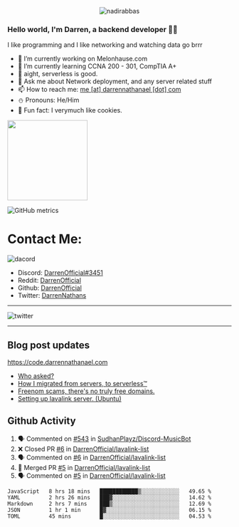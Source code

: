 <p align="center"> <img src="https://komarev.com/ghpvc/?username=DarrenOfficial&label=Profile%20views&color=0e75b6&style=flat" alt="nadirabbas" /> </p>

### Hello world, I'm Darren, a backend developer 👨‍💻
I like programming and I like networking and watching data go brrr



- 🔭 I’m currently working on Melonhause.com 
- 🌴 I’m currently learning CCNA 200 - 301, CompTIA A+ 
- 🚀 aight, serverless is good.
- 💬 Ask me about Network deployment, and any server related stuff 
- 📫 How to reach me: [me [at] darrennathanael [dot] com](mailto:me@darrennathanael.com) 
- ⛄️ Pronouns: He/Him 
- 🍪 Fun fact: I verymuch like cookies. 



<img float="center" height="180em" src="https://github-readme-stats.vercel.app/api?hide_border=true&username=DarrenOfficial&show_icons=true&count_private=true&bg_color=00000000&title_color=7F7F7F&icon_color=7F7F7F&text_color=7F7F7F" />


![GitHub metrics](https://metrics.lecoq.io/DarrenOfficial)  


# Contact Me:

![dacord](https://discord.c99.nl/widget/theme-1/508296903960821771.png)

- Discord: [DarrenOfficial#3451](https://discord.com/users/508296903960821771)
- Reddit: [DarrenOfficial](https://reddit.com/u/DarrenOfficiallol)
- Github: [DarrenOfficial](https://github.com/DarrenOfficial)
- Twitter: [DarrenNathans](https://twitter.com/DarrenNathans)


---

<img alt="twitter" src="https://github-readme-twitter.gazf.vercel.app/api?id=DarrenNathans&layout=wide" />


---

## Blog post updates
https://code.darrennathanael.com
<!-- BLOG-POST-LIST:START -->
- [Who asked?](https://code.darrennathanael.com/who-asked)
- [How I migrated from servers, to serverless™](https://code.darrennathanael.com/how-i-migrated-from-servers-to-serverlesstm)
- [Freenom scams, there's no truly free domains.](https://code.darrennathanael.com/freenom-scams-theres-no-truly-free-domains)
- [Setting up lavalink server. (Ubuntu)](https://code.darrennathanael.com/setting-up-lavalink-server-ubuntu)
<!-- BLOG-POST-LIST:END -->


## Github Activity
<!--START_SECTION:activity-->
1. 🗣 Commented on [#543](https://github.com/SudhanPlayz/Discord-MusicBot/issues/543) in [SudhanPlayz/Discord-MusicBot](https://github.com/SudhanPlayz/Discord-MusicBot)
2. ❌ Closed PR [#6](https://github.com/DarrenOfficial/lavalink-list/pull/6) in [DarrenOfficial/lavalink-list](https://github.com/DarrenOfficial/lavalink-list)
3. 🗣 Commented on [#6](https://github.com/DarrenOfficial/lavalink-list/issues/6) in [DarrenOfficial/lavalink-list](https://github.com/DarrenOfficial/lavalink-list)
4. 🎉 Merged PR [#5](https://github.com/DarrenOfficial/lavalink-list/pull/5) in [DarrenOfficial/lavalink-list](https://github.com/DarrenOfficial/lavalink-list)
5. 🗣 Commented on [#5](https://github.com/DarrenOfficial/lavalink-list/issues/5) in [DarrenOfficial/lavalink-list](https://github.com/DarrenOfficial/lavalink-list)
<!--END_SECTION:activity-->


<!--START_SECTION:waka-->
```text
JavaScript   8 hrs 18 mins   ████████████▒░░░░░░░░░░░░   49.65 % 
YAML         2 hrs 26 mins   ███▓░░░░░░░░░░░░░░░░░░░░░   14.62 % 
Markdown     2 hrs 7 mins    ███▒░░░░░░░░░░░░░░░░░░░░░   12.69 % 
JSON         1 hr 1 min      █▓░░░░░░░░░░░░░░░░░░░░░░░   06.15 % 
TOML         45 mins         █░░░░░░░░░░░░░░░░░░░░░░░░   04.53 % 
```
<!--END_SECTION:waka-->
